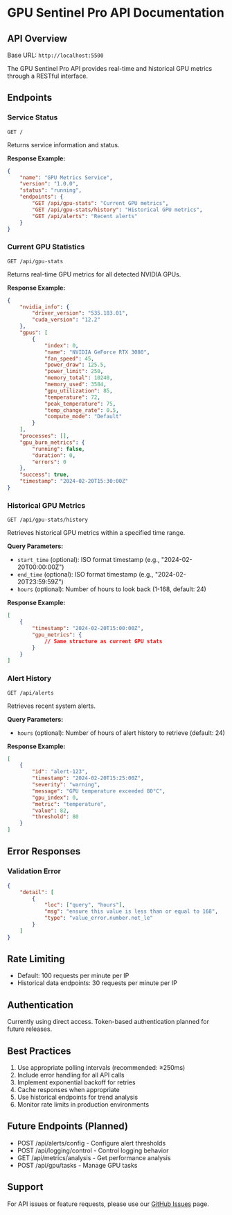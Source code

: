 # GPU Sentinel Pro API Documentation

## API Overview
Base URL: `http://localhost:5500`

The GPU Sentinel Pro API provides real-time and historical GPU metrics through a RESTful interface.

## Endpoints

### Service Status
```http
GET /
```
Returns service information and status.

**Response Example:**
```json
{
    "name": "GPU Metrics Service",
    "version": "1.0.0",
    "status": "running",
    "endpoints": {
        "GET /api/gpu-stats": "Current GPU metrics",
        "GET /api/gpu-stats/history": "Historical GPU metrics",
        "GET /api/alerts": "Recent alerts"
    }
}
```

### Current GPU Statistics
```http
GET /api/gpu-stats
```
Returns real-time GPU metrics for all detected NVIDIA GPUs.

**Response Example:**
```json
{
    "nvidia_info": {
        "driver_version": "535.183.01",
        "cuda_version": "12.2"
    },
    "gpus": [
        {
            "index": 0,
            "name": "NVIDIA GeForce RTX 3080",
            "fan_speed": 45,
            "power_draw": 125.5,
            "power_limit": 250,
            "memory_total": 10240,
            "memory_used": 3584,
            "gpu_utilization": 85,
            "temperature": 72,
            "peak_temperature": 75,
            "temp_change_rate": 0.5,
            "compute_mode": "Default"
        }
    ],
    "processes": [],
    "gpu_burn_metrics": {
        "running": false,
        "duration": 0,
        "errors": 0
    },
    "success": true,
    "timestamp": "2024-02-20T15:30:00Z"
}
```

### Historical GPU Metrics
```http
GET /api/gpu-stats/history
```
Retrieves historical GPU metrics within a specified time range.

**Query Parameters:**
- `start_time` (optional): ISO format timestamp (e.g., "2024-02-20T00:00:00Z")
- `end_time` (optional): ISO format timestamp (e.g., "2024-02-20T23:59:59Z")
- `hours` (optional): Number of hours to look back (1-168, default: 24)

**Response Example:**
```json
[
    {
        "timestamp": "2024-02-20T15:00:00Z",
        "gpu_metrics": {
            // Same structure as current GPU stats
        }
    }
]
```

### Alert History
```http
GET /api/alerts
```
Retrieves recent system alerts.

**Query Parameters:**
- `hours` (optional): Number of hours of alert history to retrieve (default: 24)

**Response Example:**
```json
[
    {
        "id": "alert-123",
        "timestamp": "2024-02-20T15:25:00Z",
        "severity": "warning",
        "message": "GPU temperature exceeded 80°C",
        "gpu_index": 0,
        "metric": "temperature",
        "value": 82,
        "threshold": 80
    }
]
```

## Error Responses

### Validation Error
```json
{
    "detail": [
        {
            "loc": ["query", "hours"],
            "msg": "ensure this value is less than or equal to 168",
            "type": "value_error.number.not_le"
        }
    ]
}
```

## Rate Limiting
- Default: 100 requests per minute per IP
- Historical data endpoints: 30 requests per minute per IP

## Authentication
Currently using direct access. Token-based authentication planned for future releases.

## Best Practices
1. Use appropriate polling intervals (recommended: ≥250ms)
2. Include error handling for all API calls
3. Implement exponential backoff for retries
4. Cache responses when appropriate
5. Use historical endpoints for trend analysis
6. Monitor rate limits in production environments

## Future Endpoints (Planned)
- POST /api/alerts/config - Configure alert thresholds
- POST /api/logging/control - Control logging behavior
- GET /api/metrics/analysis - Get performance analysis
- POST /api/gpu/tasks - Manage GPU tasks

## Support
For API issues or feature requests, please use our [GitHub Issues](https://github.com/jackccrawford/gpu-sentinel-pro/issues) page.